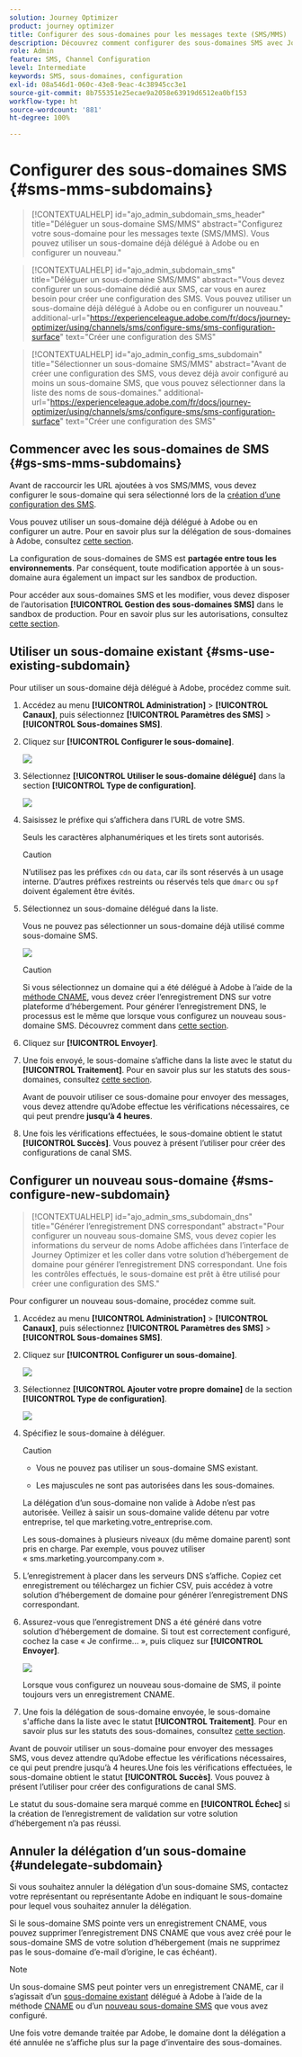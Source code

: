```yaml
---
solution: Journey Optimizer
product: journey optimizer
title: Configurer des sous-domaines pour les messages texte (SMS/MMS)
description: Découvrez comment configurer des sous-domaines SMS avec Journey Optimizer
role: Admin
feature: SMS, Channel Configuration
level: Intermediate
keywords: SMS, sous-domaines, configuration
exl-id: 08a546d1-060c-43e8-9eac-4c38945cc3e1
source-git-commit: 8b755351e25ecae9a2058e63919d6512ea0bf153
workflow-type: ht
source-wordcount: '881'
ht-degree: 100%

---
```


# Configurer des sous-domaines SMS {#sms-mms-subdomains}

>[!CONTEXTUALHELP]
>id="ajo_admin_subdomain_sms_header"
>title="Déléguer un sous-domaine SMS/MMS"
>abstract="Configurez votre sous-domaine pour les messages texte (SMS/MMS). Vous pouvez utiliser un sous-domaine déjà délégué à Adobe ou en configurer un nouveau."

>[!CONTEXTUALHELP]
>id="ajo_admin_subdomain_sms"
>title="Déléguer un sous-domaine SMS/MMS"
>abstract="Vous devez configurer un sous-domaine dédié aux SMS, car vous en aurez besoin pour créer une configuration des SMS. Vous pouvez utiliser un sous-domaine déjà délégué à Adobe ou en configurer un nouveau."
>additional-url="https://experienceleague.adobe.com/fr/docs/journey-optimizer/using/channels/sms/configure-sms/sms-configuration-surface" text="Créer une configuration des SMS"

>[!CONTEXTUALHELP]
>id="ajo_admin_config_sms_subdomain"
>title="Sélectionner un sous-domaine SMS/MMS"
>abstract="Avant de créer une configuration des SMS, vous devez déjà avoir configuré au moins un sous-domaine SMS, que vous pouvez sélectionner dans la liste des noms de sous-domaines."
>additional-url="https://experienceleague.adobe.com/fr/docs/journey-optimizer/using/channels/sms/configure-sms/sms-configuration-surface" text="Créer une configuration des SMS"

## Commencer avec les sous-domaines de SMS {#gs-sms-mms-subdomains}

Avant de raccourcir les URL ajoutées à vos SMS/MMS, vous devez configurer le sous-domaine qui sera sélectionné lors de la [création d’une configuration des SMS](sms-configuration.md#message-preset-sms).

Vous pouvez utiliser un sous-domaine déjà délégué à Adobe ou en configurer un autre. Pour en savoir plus sur la délégation de sous-domaines à Adobe, consultez [cette section](../configuration/delegate-subdomain.md).

La configuration de sous-domaines de SMS est **partagée entre tous les environnements**. Par conséquent, toute modification apportée à un sous-domaine aura également un impact sur les sandbox de production.

Pour accéder aux sous-domaines SMS et les modifier, vous devez disposer de l’autorisation **[!UICONTROL Gestion des sous-domaines SMS]** dans le sandbox de production. Pour en savoir plus sur les autorisations, consultez [cette section](../administration/high-low-permissions.md).

## Utiliser un sous-domaine existant {#sms-use-existing-subdomain}

Pour utiliser un sous-domaine déjà délégué à Adobe, procédez comme suit.

1. Accédez au menu **[!UICONTROL Administration]** > **[!UICONTROL Canaux]**, puis sélectionnez **[!UICONTROL Paramètres des SMS]** > **[!UICONTROL Sous-domaines SMS]**.

1. Cliquez sur **[!UICONTROL Configurer le sous-domaine]**.

   ![](assets/sms_set-up-subdomain.png)

1. Sélectionnez **[!UICONTROL Utiliser le sous-domaine délégué]** dans la section **[!UICONTROL Type de configuration]**.

   ![](assets/sms_use-delegated-subdomain.png)

1. Saisissez le préfixe qui sʼaffichera dans lʼURL de votre SMS.

   Seuls les caractères alphanumériques et les tirets sont autorisés.

   >[!CAUTION]
   >
   >N’utilisez pas les préfixes `cdn` ou `data`, car ils sont réservés à un usage interne. D’autres préfixes restreints ou réservés tels que `dmarc` ou `spf` doivent également être évités.

1. Sélectionnez un sous-domaine délégué dans la liste.

   Vous ne pouvez pas sélectionner un sous-domaine déjà utilisé comme sous-domaine SMS.

   <!--Capital letters are not allowed in subdomains. TBC by PM-->

   ![](assets/sms_prefix-and-subdomain.png)

   <!--Note that you cannot use multiple delegated subdomains of the same parent domain. For example, if 'marketing1.yourcompany.com' is already delegated to Adobe for your SMS messages, you will not be able to use 'marketing2.yourcompany.com'. However, multi-level subdomains being supported for SMS, you may proceed using a subdomain of 'marketing1.yourcompany.com' (such as 'email.marketing1.yourcompany.com'), or a different parent domain.-->

   >[!CAUTION]
   >
   >Si vous sélectionnez un domaine qui a été délégué à Adobe à l’aide de la [méthode CNAME](../configuration/delegate-subdomain.md#cname-subdomain-setup), vous devez créer l’enregistrement DNS sur votre plateforme d’hébergement. Pour générer l’enregistrement DNS, le processus est le même que lorsque vous configurez un nouveau sous-domaine SMS. Découvrez comment dans [cette section](#sms-configure-new-subdomain).

1. Cliquez sur **[!UICONTROL Envoyer]**.

1. Une fois envoyé, le sous-domaine s’affiche dans la liste avec le statut du **[!UICONTROL Traitement]**. Pour en savoir plus sur les statuts des sous-domaines, consultez [cette section](../configuration/delegate-subdomain.md#access-delegated-subdomains).<!--Same statuses?-->

   Avant de pouvoir utiliser ce sous-domaine pour envoyer des messages, vous devez attendre qu’Adobe effectue les vérifications nécessaires, ce qui peut prendre **jusqu’à 4 heures**.<!--Learn more in [this section](delegate-subdomain.md#subdomain-validation).-->

1. Une fois les vérifications effectuées, le sous-domaine obtient le statut **[!UICONTROL Succès]**. Vous pouvez à présent l’utiliser pour créer des configurations de canal SMS.

## Configurer un nouveau sous-domaine {#sms-configure-new-subdomain}

>[!CONTEXTUALHELP]
>id="ajo_admin_sms_subdomain_dns"
>title="Générer l’enregistrement DNS correspondant"
>abstract="Pour configurer un nouveau sous-domaine SMS, vous devez copier les informations du serveur de noms Adobe affichées dans l’interface de Journey Optimizer et les coller dans votre solution d’hébergement de domaine pour générer l’enregistrement DNS correspondant. Une fois les contrôles effectués, le sous-domaine est prêt à être utilisé pour créer une configuration des SMS."

Pour configurer un nouveau sous-domaine, procédez comme suit.

1. Accédez au menu **[!UICONTROL Administration]** > **[!UICONTROL Canaux]**, puis sélectionnez **[!UICONTROL Paramètres des SMS]** > **[!UICONTROL Sous-domaines SMS]**.

1. Cliquez sur **[!UICONTROL Configurer un sous-domaine]**.

   ![](assets/sms_set-up-subdomain.png)

1. Sélectionnez **[!UICONTROL Ajouter votre propre domaine]** de la section **[!UICONTROL Type de configuration]**.

   ![](assets/sms_add-your-own-subdomain.png)

1. Spécifiez le sous-domaine à déléguer.

   >[!CAUTION]
   >
   >* Vous ne pouvez pas utiliser un sous-domaine SMS existant.
   >
   >* Les majuscules ne sont pas autorisées dans les sous-domaines.

   La délégation d’un sous-domaine non valide à Adobe n’est pas autorisée. Veillez à saisir un sous-domaine valide détenu par votre entreprise, tel que marketing.votre_entreprise.com.

   Les sous-domaines à plusieurs niveaux (du même domaine parent) sont pris en charge. Par exemple, vous pouvez utiliser « sms.marketing.yourcompany.com ».

1. L’enregistrement à placer dans les serveurs DNS s’affiche. Copiez cet enregistrement ou téléchargez un fichier CSV, puis accédez à votre solution d’hébergement de domaine pour générer l’enregistrement DNS correspondant.

1. Assurez-vous que l’enregistrement DNS a été généré dans votre solution d’hébergement de domaine. Si tout est correctement configuré, cochez la case « Je confirme... », puis cliquez sur **[!UICONTROL Envoyer]**.

   ![](assets/sms_add-your-own-subdomain-confirm.png)

   Lorsque vous configurez un nouveau sous-domaine de SMS, il pointe toujours vers un enregistrement CNAME.

1. Une fois la délégation de sous-domaine envoyée, le sous-domaine s&#39;affiche dans la liste avec le statut **[!UICONTROL Traitement]**. Pour en savoir plus sur les statuts des sous-domaines, consultez [cette section](../configuration/delegate-subdomain.md#access-delegated-subdomains).<!--Same statuses?-->

Avant de pouvoir utiliser un sous-domaine pour envoyer des messages SMS, vous devez attendre qu’Adobe effectue les vérifications nécessaires, ce qui peut prendre jusqu’à 4 heures.<!--Learn more in [this section](#subdomain-validation).-->Une fois les vérifications effectuées, le sous-domaine obtient le statut **[!UICONTROL Succès]**. Vous pouvez à présent l’utiliser pour créer des configurations de canal SMS.

Le statut du sous-domaine sera marqué comme en **[!UICONTROL Échec]** si la création de lʼenregistrement de validation sur votre solution dʼhébergement nʼa pas réussi.

## Annuler la délégation d’un sous-domaine {#undelegate-subdomain}

Si vous souhaitez annuler la délégation d’un sous-domaine SMS, contactez votre représentant ou représentante Adobe en indiquant le sous-domaine pour lequel vous souhaitez annuler la délégation.

<!--
1. Stop the active campaigns associated with the subdomains. [Learn how](../campaigns/modify-stop-campaign.md#stop)

1. Stop the active journeys associated with the subdomains. [Learn how](../building-journeys/end-journey.md#stop-journey)-->

Si le sous-domaine SMS pointe vers un enregistrement CNAME, vous pouvez supprimer l’enregistrement DNS CNAME que vous avez créé pour le sous-domaine SMS de votre solution d’hébergement (mais ne supprimez pas le sous-domaine d’e-mail d’origine, le cas échéant).

>[!NOTE]
>
>Un sous-domaine SMS peut pointer vers un enregistrement CNAME, car il s’agissait d’un [sous-domaine existant](#sms-use-existing-subdomain) délégué à Adobe à l’aide de la méthode [CNAME](../configuration/delegate-subdomain.md#cname-subdomain-setup) ou d’un [nouveau sous-domaine SMS](#sms-configure-new-subdomain) que vous avez configuré.

Une fois votre demande traitée par Adobe, le domaine dont la délégation a été annulée ne s’affiche plus sur la page d’inventaire des sous-domaines.
